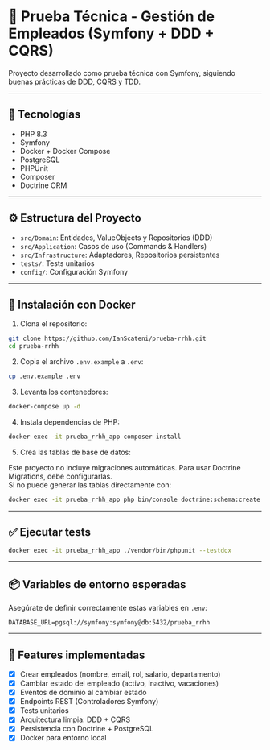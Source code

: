 # 🧾 Prueba Técnica - Gestión de Empleados (Symfony + DDD + CQRS)

Proyecto desarrollado como prueba técnica con Symfony, siguiendo buenas prácticas de DDD, CQRS y TDD.

---

## 🚀 Tecnologías

- PHP 8.3
- Symfony
- Docker + Docker Compose
- PostgreSQL
- PHPUnit
- Composer
- Doctrine ORM

---

## ⚙️ Estructura del Proyecto

- `src/Domain`: Entidades, ValueObjects y Repositorios (DDD)
- `src/Application`: Casos de uso (Commands & Handlers)
- `src/Infrastructure`: Adaptadores, Repositorios persistentes
- `tests/`: Tests unitarios
- `config/`: Configuración Symfony

---

## 🐳 Instalación con Docker

1. Clona el repositorio:

```bash
git clone https://github.com/IanScateni/prueba-rrhh.git
cd prueba-rrhh
```

2. Copia el archivo `.env.example` a `.env`:

```bash
cp .env.example .env
```

3. Levanta los contenedores:

```bash
docker-compose up -d
```

4. Instala dependencias de PHP:

```bash
docker exec -it prueba_rrhh_app composer install
```

5. Crea las tablas de base de datos:

Este proyecto no incluye migraciones automáticas. Para usar Doctrine Migrations, debe configurarlas.  
Si no puede generar las tablas directamente con:

```bash
docker exec -it prueba_rrhh_app php bin/console doctrine:schema:create
```

---

## ✅ Ejecutar tests

```bash
docker exec -it prueba_rrhh_app ./vendor/bin/phpunit --testdox
```

---

## 📦 Variables de entorno esperadas

Asegúrate de definir correctamente estas variables en `.env`:

```env
DATABASE_URL=pgsql://symfony:symfony@db:5432/prueba_rrhh
```

---

## 🧪 Features implementadas

- [x] Crear empleados (nombre, email, rol, salario, departamento)
- [x] Cambiar estado del empleado (activo, inactivo, vacaciones)
- [x] Eventos de dominio al cambiar estado
- [x] Endpoints REST (Controladores Symfony)
- [x] Tests unitarios
- [x] Arquitectura limpia: DDD + CQRS
- [x] Persistencia con Doctrine + PostgreSQL
- [x] Docker para entorno local
